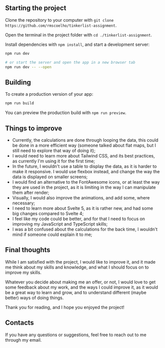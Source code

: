 ## Starting the project

Clone the repository to your computer with `git clone https://github.com/rmscoelho/tinkerlist-assignment`.

Open the terminal in the project folder with `cd ./tinkerlist-assignment`.

Install dependencies with `npm install`, and start a development server:

```bash
npm run dev

# or start the server and open the app in a new browser tab
npm run dev -- --open
```

## Building

To create a production version of your app:

```bash
npm run build
```

You can preview the production build with `npm run preview`.

## Things to improve

- Currently, the calculations are done through looping the data, this could be done in a more efficient way (someone talked about flat maps, but I still need to explore that way of doing it);
- I would need to learn more about Tailwind CSS, and its best practices, as currently I'm using it for the first time;
- In the future, I wouldn't use a table to display the data, as it is harder to make it responsive. I would use flexbox instead, and change the way the data is displayed on smaller screens;
- I would find an alternative to the FontAwesome icons, or at least the way they are used in the project, as it is limiting in the way I can manipulate them after render;
- Visually, I would also improve the animations, and add some, where necessary;
- I need to learn more about Svelte 5, as it is rather new, and had some big changes compared to Svelte 4;
- I feel like my code could be better, and for that I need to focus on improving my JavaScript and TypeScript skills;
- I was a bit confused about the calculations for the back time, I wouldn't mind if someone could explain it to me;

## Final thoughts

While I am satisfied with the project, I would like to improve it, and it made me think about my skills and knowledge, and what I should focus on to improve my skills.

Whatever you decide about making me an offer, or not, I would love to get some feedback about my work, and the ways I could improve it, as it would be a great way to learn and grow, and to understand different (maybe better) ways of doing things.

Thank you for reading, and I hope you enjoyed the project!

## Contacts

If you have any questions or suggestions, feel free to reach out to me through my email.
